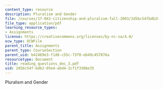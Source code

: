 ```yaml
---
content_type: resource
description: Pluralism and Gender
file: /courses/17-042-citizenship-and-pluralism-fall-2003/2d5bc54fbdb205e4abd42cf1f338be35_reading_questions_dec_3.pdf
file_type: application/pdf
learning_resource_types:
- Assignments
license: https://creativecommons.org/licenses/by-nc-sa/4.0/
ocw_type: OCWFile
parent_title: Assignments
parent_type: CourseSection
parent_uid: b42469e3-f1d8-c55c-73f0-eb49c457076a
resourcetype: Document
title: reading_questions_dec_3.pdf
uid: 2d5bc54f-bdb2-05e4-abd4-2cf1f338be35
---
```

Pluralism and Gender